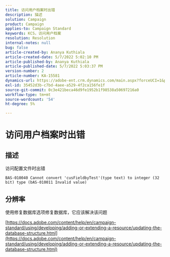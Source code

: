 ```yaml
---
title: 访问用户档案时出错
description: 描述
solution: Campaign
product: Campaign
applies-to: Campaign Standard
keywords: KCS，访问用户档案
resolution: Resolution
internal-notes: null
bug: false
article-created-by: Ananya Kuthiala
article-created-date: 5/7/2022 5:02:10 PM
article-published-by: Ananya Kuthiala
article-published-date: 5/7/2022 5:03:37 PM
version-number: 2
article-number: KA-15581
dynamics-url: https://adobe-ent.crm.dynamics.com/main.aspx?forceUCI=1&pagetype=entityrecord&etn=knowledgearticle&id=379b996e-27ce-ec11-a7b5-0022480a8e40
exl-id: 35452d3b-c7bd-4aee-a529-4f2ca156fe1f
source-git-commit: 0c3e421beca46d9fe1952b1f98538a50697216a0
workflow-type: tm+mt
source-wordcount: '54'
ht-degree: 5%

---
```


# 访问用户档案时出错

## 描述


访问配置文件时出错 

```
BAS-010040 Cannot convert 'cusFieldbyTest'(type text) to integer (32 bit) type (bAS-010011 Invalid value)
```


## 分辨率


使用修复数据库选项修复数据库，它应该解决该问题

[https://docs.adobe.com/content/help/en/campaign-standard/using/developing/adding-or-extending-a-resource/updating-the-database-structure.html](https://docs.adobe.com/content/help/en/campaign-standard/using/developing/adding-or-extending-a-resource/updating-the-database-structure.html)
